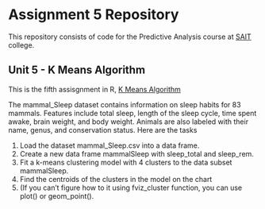 # Assignment 5 Repository
This repository consists of code for the Predictive Analysis course at [SAIT](https://www.sait.ca/) college.

## Unit 5 - K Means Algorithm

This is the fifth assisgnment in R, [K Means Algorithm](https://github.com/Mobola847/predictive-analysis-course/blob/main/Assignment5.Rmd)

The mammal_Sleep dataset contains information on sleep habits for 83 mammals. 
Features include total sleep, length of the sleep cycle, time spent awake, brain weight, and body weight. 
Animals are also labeled with their name, genus, and conservation status. Here are the tasks
1. Load the dataset mammal_Sleep.csv into a data frame.
2. Create a new data frame mammalSleep with sleep_total and sleep_rem.
3. Fit a k-means clustering model with 4 clusters to the data subset mammalSleep.
4. Find the centroids of the clusters in the model on the chart
5. (If you can’t figure how to it using fviz_cluster function, you can use plot() or geom_point().
